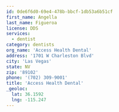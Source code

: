 ```yaml
---
id: 0de6f6d0-69e4-478b-bbcf-1db53a6b51cf
first_name: Angella
last_name: Figueroa
license: DDS
services:
  - dentist
category: dentists
org_name: 'Access Health Dental'
address: '1701 W Charleston Blvd'
city: 'Las Vegas'
state: NV
zip: '89102'
phone: '(702) 309-9001'
title: 'Access Health Dental'
_geoloc:
  lat: 36.1592
  lng: -115.247
---
```

